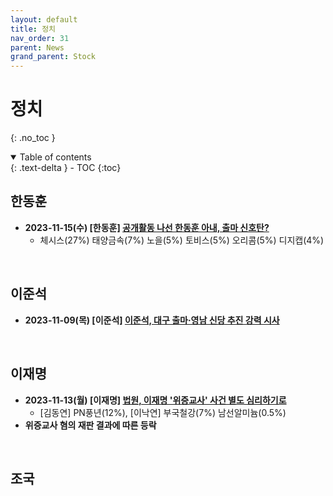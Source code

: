 ```yaml
---
layout: default
title: 정치
nav_order: 31
parent: News
grand_parent: Stock
---
```


# 정치
{: .no_toc }

<details open markdown="block">
  <summary>
    Table of contents
  </summary>
  {: .text-delta }
- TOC
{:toc}
</details>
<!------------------------------------ STEP ------------------------------------>

## 한동훈

* **2023-11-15(수) [한동훈] [공개활동 나선 한동훈 아내, 출마 신호탄?](https://n.news.naver.com/mnews/article/053/0000039607?rc=N&ntype=RANKING&sid=001)**
  * 체시스(27%) 태양금속(7%) 노을(5%) 토비스(5%) 오리콤(5%) 디지캡(4%)

<br>

## 이준석

* **2023-11-09(목) [이준석] [이준석, 대구 출마·영남 신당 추진 강력 시사](https://www.yonhapnewstv.co.kr/news/MYH20231109001000641?input=1825m)**
 
<br>

## 이재명

* **2023-11-13(월) [이재명] [법원, 이재명 '위증교사' 사건 별도 심리하기로](https://www.yna.co.kr/view/AKR20231103152651004?input=1195m)**
  * [김동연] PN풍년(12%), [이낙연] 부국철강(7%) 남선알미늄(0.5%)
* **위증교사 혐의 재판 결과에 따른 등락**

<br>

## 조국
